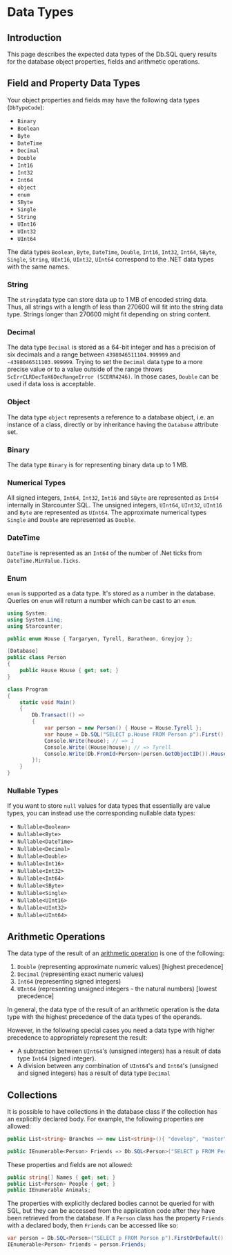 # Data Types

## Introduction

This page describes the expected data types of the Db.SQL query results for the database object properties, fields and arithmetic operations.

## Field and Property Data Types

Your object properties and fields may have the following data types \(`DbTypeCode`\):

* `Binary`
* `Boolean`
* `Byte`
* `DateTime` 
* `Decimal`
* `Double`
* `Int16`
* `Int32`
* `Int64`
* `object`
* `enum`
* `SByte`
* `Single`
* `String`
* `UInt16`
* `UInt32`
* `UInt64`

The data types `Boolean`, `Byte`, `DateTime`, `Double`, `Int16`, `Int32`, `Int64`, `SByte`, `Single`, `String`, `UInt16`, `UInt32`, `UInt64` correspond to the .NET data types with the same names.

### String

The `string`data type can store data up to 1 MB of encoded string data. Thus, all strings with a length of less than 270600 will fit into the string data type. Strings longer than 270600 might fit depending on string content.

### Decimal

The data type `Decimal` is stored as a 64-bit integer and has a precision of six decimals and a range between `4398046511104.999999` and `-4398046511103.999999`. Trying to set the `Decimal` data type to a more precise value or to a value outside of the range throws `ScErrCLRDecToX6DecRangeError (SCERR4246)`. In those cases, `Double` can be used if data loss is acceptable.

### Object

The data type `object` represents a reference to a database object, i.e. an instance of a class, directly or by inheritance having the `Database` attribute set.

### Binary

The data type `Binary` is for representing binary data up to 1 MB.

### Numerical Types

All signed integers, `Int64`, `Int32`, `Int16` and `SByte` are represented as `Int64` internally in Starcounter SQL. The unsigned integers, `UInt64`, `UInt32`, `UInt16` and `Byte` are represented as `UInt64`. The approximate numerical types `Single` and `Double` are represented as `Double`. 

### DateTime

`DateTime` is represented as an `Int64` of the number of .Net ticks from `DateTime.MinValue.Ticks`.

### Enum

`enum` is supported as a data type. It's stored as a number in the database. Queries on `enum` will return a number which can be cast to an `enum`.

```csharp
using System;
using System.Linq;
using Starcounter;

public enum House { Targaryen, Tyrell, Baratheon, Greyjoy };

[Database]
public class Person
{
    public House House { get; set; }
}

class Program
{
    static void Main()
    {
        Db.Transact(() =>
        {
            var person = new Person() { House = House.Tyrell };
            var house = Db.SQL("SELECT p.House FROM Person p").First();
            Console.Write(house); // => 1
            Console.Write((House)house); // => Tyrell
            Console.Write(Db.FromId<Person>(person.GetObjectID()).House); // => Tyrell
        });
    }
}
```

### Nullable Types

If you want to store `null` values for data types that essentially are value types, you can instead use the corresponding nullable data types:

* `Nullable<Boolean>`
* `Nullable<Byte>`
* `Nullable<DateTime>`
* `Nullable<Decimal>`
* `Nullable<Double>`
* `Nullable<Int16>`
* `Nullable<Int32>`
* `Nullable<Int64>`
* `Nullable<SByte>`
* `Nullable<Single>`
* `Nullable<UInt16>`
* `Nullable<UInt32>`
* `Nullable<UInt64>`

## Arithmetic Operations

The data type of the result of an [arithmetic operation](../sql/comparison-predicates.md) is one of the following:

1. `Double` \(representing approximate numeric values\) \[highest precedence\]
2. `Decimal` \(representing exact numeric values\)
3. `Int64` \(representing signed integers\)
4. `UInt64` \(representing unsigned integers - the natural numbers\) \[lowest precedence\]

In general, the data type of the result of an arithmetic operation is the data type with the highest precedence of the data types of the operands.

However, in the following special cases you need a data type with higher precedence to appropriately represent the result:

* A subtraction between `UInt64`'s \(unsigned integers\) has a result of data type `Int64` \(signed integer\).
* A division between any combination of `UInt64`'s and `Int64`'s \(unsigned and signed integers\) has a result of data type `Decimal`

## Collections

It is possible to have collections in the database class if the collection has an explicitly declared body. For example, the following properties are allowed:

```csharp
public List<string> Branches => new List<string>(){ "develop", "master" };

public IEnumerable<Person> Friends => Db.SQL<Person>("SELECT p FROM Person p");
```

These properties and fields are not allowed:

```csharp
public string[] Names { get; set; }
public List<Person> People { get; }
public IEnumerable Animals;
```

The properties with explicitly declared bodies cannot be queried for with SQL, but they can be accessed from the application code after they have been retrieved from the database. If a `Person` class has the property `Friends` with a declared body, then `Friends` can be accessed like so:

```csharp
var person = Db.SQL<Person>("SELECT p FROM Person p").FirstOrDefault();
IEnumerable<Person> friends = person.Friends;
```

